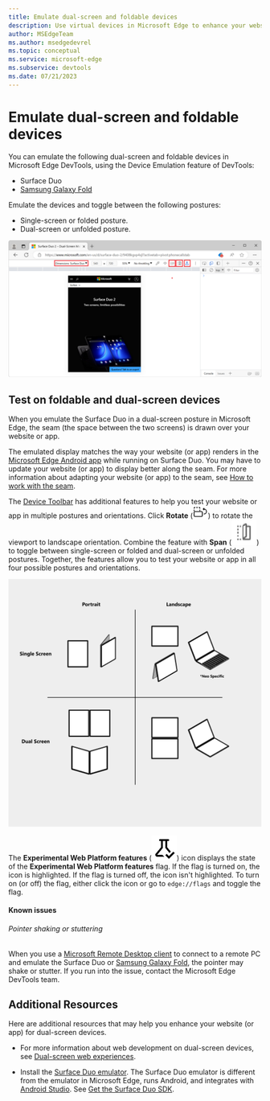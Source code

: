 ```yaml
---
title: Emulate dual-screen and foldable devices
description: Use virtual devices in Microsoft Edge to enhance your website for dual-screen and foldable devices.
author: MSEdgeTeam
ms.author: msedgedevrel
ms.topic: conceptual
ms.service: microsoft-edge
ms.subservice: devtools
ms.date: 07/21/2023
---
```

# Emulate dual-screen and foldable devices

You can emulate the following dual-screen and foldable devices in Microsoft Edge DevTools, using the Device Emulation feature of DevTools:

* Surface Duo
* [Samsung Galaxy Fold](https://www.samsung.com/global/galaxy/galaxy-fold)

Emulate the devices and toggle between the following postures:

*  Single-screen or folded posture.
*  Dual-screen or unfolded posture.

![Emulating Surface Duo in Microsoft Edge](./dual-screen-and-foldables-images/experiments-surface-duo-emulation.png)


<!-- ====================================================================== -->
## Test on foldable and dual-screen devices

When you emulate the Surface Duo in a dual-screen posture in Microsoft Edge, the seam (the space between the two screens) is drawn over your website or app.

The emulated display matches the way your website (or app) renders in the [Microsoft Edge Android app](https://play.google.com/store/apps/details?id=com.microsoft.emmx) while running on Surface Duo.  You may have to update your website (or app) to display better along the seam.  For more information about adapting your website (or app) to the seam, see [How to work with the seam](/dual-screen/introduction#how-to-work-with-the-seam).

The [Device Toolbar](../device-mode/index.md#simulate-a-mobile-viewport) has additional features to help you test your website or app in multiple postures and orientations.  Click **Rotate** (![Rotate](./dual-screen-and-foldables-images/rotate-dark-icon.png)) to rotate the viewport to landscape orientation. Combine the feature with **Span** (![Span](./dual-screen-and-foldables-images/span-dark-icon.png)) to toggle between single-screen or folded and dual-screen or unfolded postures.  Together, the features allow you to test your website or app in all four possible postures and orientations.

![Matrix of postures and orientations for dual-screen and foldable devices](./dual-screen-and-foldables-images/experiments-dual-screen-emulation-rotate-span.png)

The **Experimental Web Platform features** (![ExperimentalApis](./dual-screen-and-foldables-images/experimental-apis-dark-icon.png)) icon displays the state of the **Experimental Web Platform features** flag.  If the flag is turned on, the icon is highlighted.  If the flag is turned off, the icon isn't highlighted.  To turn on (or off) the flag, either click the icon or go to `edge://flags` and toggle the flag.


<!-- ------------------------------ -->
#### Known issues


<!-- ---------- -->
###### Pointer shaking or stuttering

When you use a [Microsoft Remote Desktop client](/windows-server/remote/remote-desktop-services/clients/remote-desktop-clients) to connect to a remote PC and emulate the Surface Duo or [Samsung Galaxy Fold](https://www.samsung.com/global/galaxy/galaxy-fold), the pointer may shake or stutter.  If you run into the issue, contact the Microsoft Edge DevTools team.


<!-- ====================================================================== -->
## Additional Resources

Here are additional resources that may help you enhance your website (or app) for dual-screen devices.

*  For more information about web development on dual-screen devices, see [Dual-screen web experiences](/dual-screen/web/index).

*  Install the [Surface Duo emulator](/dual-screen/android/use-emulator).  The Surface Duo emulator is different from the emulator in Microsoft Edge, runs Android, and integrates with [Android Studio](https://developer.android.com/studio/).  See [Get the Surface Duo SDK](/dual-screen/android/get-duo-sdk).
